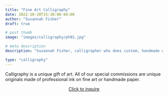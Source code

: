 ```yaml
---
title: "Fine Art Calligraphy"
date: 2022-10-20T15:30:00-04:00
author: "Susannah Fisher"
draft: true

# post thumb
image: "images/calligraphy/ph01.jpg"

# meta description
description: "Susannah Fisher, calligrapher who does custom, handmade work, mostly for weddings and other events"

type: "calligraphy"
---
```

Calligraphy is a unique gift of art. All of our special commissions are unique originals made of professional ink on fine art or handmade paper.

<center><a href="/contact" class="btn btn-outline-primary">Click to inquire</a></center>


